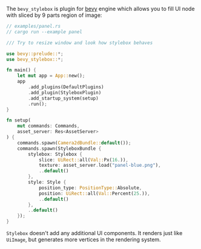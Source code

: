 The `bevy_stylebox` is plugin for [bevy](https://bevyengine.org/) engine which allows you to fill UI node with sliced by 9 parts region of image:
```rust
// examples/panel.rs
// cargo run --example panel

/// Try to resize window and look how stylebox behaves

use bevy::prelude::*;
use bevy_stylebox::*;

fn main() {
    let mut app = App::new();
    app
        .add_plugins(DefaultPlugins)
        .add_plugin(StyleboxPlugin)
        .add_startup_system(setup)
        .run();
}

fn setup(
    mut commands: Commands, 
    asset_server: Res<AssetServer>
) {
    commands.spawn(Camera2dBundle::default());
    commands.spawn(StyleboxBundle {
        stylebox: Stylebox {
            slice: UiRect::all(Val::Px(16.)),
            texture: asset_server.load("panel-blue.png"),
            ..default()
        },
        style: Style {
            position_type: PositionType::Absolute,
            position: UiRect::all(Val::Percent(25.)),
            ..default()
        },
        ..default()
    });
}
```

`Stylebox` doesn't add any additional UI components. It renders just like `UiImage`, but generates more vertices in the rendering system.